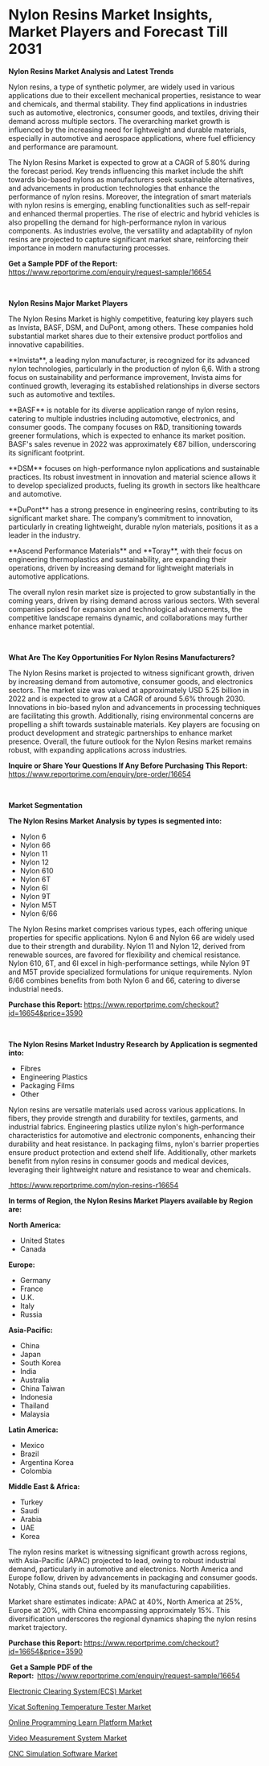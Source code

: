 <p><h1>Nylon Resins Market Insights, Market Players and Forecast Till 2031</h1></p><p><strong>Nylon Resins Market Analysis and Latest Trends</strong></p>
<p><p>Nylon resins, a type of synthetic polymer, are widely used in various applications due to their excellent mechanical properties, resistance to wear and chemicals, and thermal stability. They find applications in industries such as automotive, electronics, consumer goods, and textiles, driving their demand across multiple sectors. The overarching market growth is influenced by the increasing need for lightweight and durable materials, especially in automotive and aerospace applications, where fuel efficiency and performance are paramount.</p><p>The Nylon Resins Market is expected to grow at a CAGR of 5.80% during the forecast period. Key trends influencing this market include the shift towards bio-based nylons as manufacturers seek sustainable alternatives, and advancements in production technologies that enhance the performance of nylon resins. Moreover, the integration of smart materials with nylon resins is emerging, enabling functionalities such as self-repair and enhanced thermal properties. The rise of electric and hybrid vehicles is also propelling the demand for high-performance nylon in various components. As industries evolve, the versatility and adaptability of nylon resins are projected to capture significant market share, reinforcing their importance in modern manufacturing processes.</p></p>
<p><strong>Get a Sample PDF of the Report:&nbsp;</strong> <a href="https://www.reportprime.com/enquiry/request-sample/16654?utm_campaign=1110&utm_medium=2&utm_source=Github&utm_content=ia&utm_term=27112024&utm_id=nylon-resins">https://www.reportprime.com/enquiry/request-sample/16654</a></p>
<p>&nbsp;</p>
<p><strong>Nylon Resins Major Market Players</strong></p>
<p><p>The Nylon Resins Market is highly competitive, featuring key players such as Invista, BASF, DSM, and DuPont, among others. These companies hold substantial market shares due to their extensive product portfolios and innovative capabilities.</p><p>**Invista**, a leading nylon manufacturer, is recognized for its advanced nylon technologies, particularly in the production of nylon 6,6. With a strong focus on sustainability and performance improvement, Invista aims for continued growth, leveraging its established relationships in diverse sectors such as automotive and textiles.</p><p>**BASF** is notable for its diverse application range of nylon resins, catering to multiple industries including automotive, electronics, and consumer goods. The company focuses on R&D, transitioning towards greener formulations, which is expected to enhance its market position. BASF's sales revenue in 2022 was approximately €87 billion, underscoring its significant footprint.</p><p>**DSM** focuses on high-performance nylon applications and sustainable practices. Its robust investment in innovation and material science allows it to develop specialized products, fueling its growth in sectors like healthcare and automotive.</p><p>**DuPont** has a strong presence in engineering resins, contributing to its significant market share. The company’s commitment to innovation, particularly in creating lightweight, durable nylon materials, positions it as a leader in the industry.</p><p>**Ascend Performance Materials** and **Toray**, with their focus on engineering thermoplastics and sustainability, are expanding their operations, driven by increasing demand for lightweight materials in automotive applications. </p><p>The overall nylon resin market size is projected to grow substantially in the coming years, driven by rising demand across various sectors. With several companies poised for expansion and technological advancements, the competitive landscape remains dynamic, and collaborations may further enhance market potential.</p></p>
<p>&nbsp;</p>
<p><strong>What Are The Key Opportunities For Nylon Resins Manufacturers?</strong></p>
<p><p>The Nylon Resins market is projected to witness significant growth, driven by increasing demand from automotive, consumer goods, and electronics sectors. The market size was valued at approximately USD 5.25 billion in 2022 and is expected to grow at a CAGR of around 5.6% through 2030. Innovations in bio-based nylon and advancements in processing techniques are facilitating this growth. Additionally, rising environmental concerns are propelling a shift towards sustainable materials. Key players are focusing on product development and strategic partnerships to enhance market presence. Overall, the future outlook for the Nylon Resins market remains robust, with expanding applications across industries.</p></p>
<p><strong>Inquire or Share Your Questions If Any Before Purchasing This Report:</strong> <a href="https://www.reportprime.com/enquiry/pre-order/16654?utm_campaign=1110&utm_medium=2&utm_source=Github&utm_content=ia&utm_term=27112024&utm_id=nylon-resins">https://www.reportprime.com/enquiry/pre-order/16654</a></p>
<p>&nbsp;</p>
<p><strong>Market Segmentation</strong></p>
<p><strong>The Nylon Resins Market Analysis by types is segmented into:</strong></p>
<p><ul><li>Nylon 6</li><li>Nylon 66</li><li>Nylon 11</li><li>Nylon 12</li><li>Nylon 610</li><li>Nylon 6T</li><li>Nylon 6I</li><li>Nylon 9T</li><li>Nylon M5T</li><li>Nylon 6/66</li></ul></p>
<p><p>The Nylon Resins market comprises various types, each offering unique properties for specific applications. Nylon 6 and Nylon 66 are widely used due to their strength and durability. Nylon 11 and Nylon 12, derived from renewable sources, are favored for flexibility and chemical resistance. Nylon 610, 6T, and 6I excel in high-performance settings, while Nylon 9T and M5T provide specialized formulations for unique requirements. Nylon 6/66 combines benefits from both Nylon 6 and 66, catering to diverse industrial needs.</p></p>
<p><strong>Purchase this Report:&nbsp;</strong><a href="https://www.reportprime.com/checkout?id=16654&price=3590&utm_campaign=1110&utm_medium=2&utm_source=Github&utm_content=ia&utm_term=27112024&utm_id=nylon-resins">https://www.reportprime.com/checkout?id=16654&price=3590</a></p>
<p>&nbsp;</p>
<p><strong>The Nylon Resins Market Industry Research by Application is segmented into:</strong></p>
<p><ul><li>Fibres</li><li>Engineering Plastics</li><li>Packaging Films</li><li>Other</li></ul></p>
<p><p>Nylon resins are versatile materials used across various applications. In fibers, they provide strength and durability for textiles, garments, and industrial fabrics. Engineering plastics utilize nylon's high-performance characteristics for automotive and electronic components, enhancing their durability and heat resistance. In packaging films, nylon's barrier properties ensure product protection and extend shelf life. Additionally, other markets benefit from nylon resins in consumer goods and medical devices, leveraging their lightweight nature and resistance to wear and chemicals.</p></p>
<p><a href="https://www.reportprime.com/nylon-resins-r16654?utm_campaign=1110&utm_medium=2&utm_source=Github&utm_content=ia&utm_term=27112024&utm_id=nylon-resins">&nbsp;https://www.reportprime.com/nylon-resins-r16654</a></p>
<p><strong>In terms of Region, the Nylon Resins Market Players available by Region are:</strong></p>
<p>
    <p> <strong> North America: </strong>
        <ul>
            <li>United States</li>
            <li>Canada</li>
        </ul>
        </p> 
    <p> <strong> Europe: </strong>
        <ul>
            <li>Germany</li>
            <li>France</li>
            <li>U.K.</li>
            <li>Italy</li>
            <li>Russia</li>
        </ul>
        </p> 
    <p> <strong> Asia-Pacific: </strong>
        <ul>
            <li>China</li>
            <li>Japan</li>
            <li>South Korea</li>
            <li>India</li>
            <li>Australia</li>
            <li>China Taiwan</li>
            <li>Indonesia</li>
            <li>Thailand</li>
            <li>Malaysia</li>
        </ul>
        </p> 
    <p> <strong> Latin America: </strong>
        <ul>
            <li>Mexico</li>
            <li>Brazil</li>
            <li>Argentina Korea</li>
            <li>Colombia</li>
        </ul>
        </p> 
    <p> <strong> Middle East & Africa: </strong>
        <ul>
            <li>Turkey</li>
            <li>Saudi</li>
            <li>Arabia</li>
            <li>UAE</li>
            <li>Korea</li>
        </ul>
    </p>
    </p>
<p><p>The nylon resins market is witnessing significant growth across regions, with Asia-Pacific (APAC) projected to lead, owing to robust industrial demand, particularly in automotive and electronics. North America and Europe follow, driven by advancements in packaging and consumer goods. Notably, China stands out, fueled by its manufacturing capabilities. </p><p>Market share estimates indicate: APAC at 40%, North America at 25%, Europe at 20%, with China encompassing approximately 15%. This diversification underscores the regional dynamics shaping the nylon resins market trajectory.</p></p>
<p><strong>Purchase this Report: </strong><a href="https://www.reportprime.com/checkout?id=16654&price=3590&utm_campaign=1110&utm_medium=2&utm_source=Github&utm_content=ia&utm_term=27112024&utm_id=nylon-resins">https://www.reportprime.com/checkout?id=16654&price=3590</a></p>
<p>&nbsp;<strong>Get a Sample PDF of the Report:&nbsp;&nbsp;</strong><a href="https://www.reportprime.com/enquiry/request-sample/16654?utm_campaign=1110&utm_medium=2&utm_source=Github&utm_content=ia&utm_term=27112024&utm_id=nylon-resins">https://www.reportprime.com/enquiry/request-sample/16654</a></p>
<p><strong></strong></p>
<p><p><a href="https://issuu.com/reportprime-2/docs/electronic-clearing-systemecs-marke_e561c7045eb402?utm_campaign=1110&utm_medium=2&utm_source=Github&utm_content=ia&utm_term=27112024&utm_id=nylon-resins">Electronic Clearing System(ECS) Market</a></p><p><a href="https://www.linkedin.com/pulse/global-vicat-softening-temperature-tester-market-size-trends-latae?utm_campaign=1110&utm_medium=2&utm_source=Github&utm_content=ia&utm_term=27112024&utm_id=nylon-resins">Vicat Softening Temperature Tester Market</a></p><p><a href="https://issuu.com/reportprime-2/docs/online-programming-learn-platform-m_3314bf071728d7?utm_campaign=1110&utm_medium=2&utm_source=Github&utm_content=ia&utm_term=27112024&utm_id=nylon-resins">Online Programming Learn Platform Market</a></p><p><a href="https://www.linkedin.com/pulse/global-perspectives-video-measurement-system-market-trends-foixe?utm_campaign=1110&utm_medium=2&utm_source=Github&utm_content=ia&utm_term=27112024&utm_id=nylon-resins">Video Measurement System Market</a></p><p><a href="https://www.linkedin.com/pulse/forecasting-cnc-simulation-software-market-expected-growth-cbjsc?utm_campaign=1110&utm_medium=2&utm_source=Github&utm_content=ia&utm_term=27112024&utm_id=nylon-resins">CNC Simulation Software Market</a></p></p>